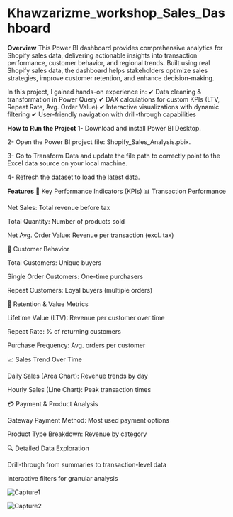 # Khawzarizme_workshop_Sales_Dashboard

**Overview**
This Power BI dashboard provides comprehensive analytics for Shopify sales data, delivering actionable insights into transaction performance, customer behavior, and regional trends. Built using real Shopify sales data, the dashboard helps stakeholders optimize sales strategies, improve customer retention, and enhance decision-making.

In this project, I gained hands-on experience in:
✔ Data cleaning & transformation in Power Query
✔ DAX calculations for custom KPIs (LTV, Repeat Rate, Avg. Order Value)
✔ Interactive visualizations with dynamic filtering
✔ User-friendly navigation with drill-through capabilities

**How to Run the Project**
1- Download and install Power BI Desktop.

2- Open the Power BI project file: Shopify_Sales_Analysis.pbix.

3- Go to Transform Data and update the file path to correctly point to the Excel data source on your local machine.

4- Refresh the dataset to load the latest data.

**Features**
🔹 Key Performance Indicators (KPIs)
📊 Transaction Performance

Net Sales: Total revenue before tax

Total Quantity: Number of products sold

Net Avg. Order Value: Revenue per transaction (excl. tax)

👥 Customer Behavior

Total Customers: Unique buyers

Single Order Customers: One-time purchasers

Repeat Customers: Loyal buyers (multiple orders)

🔄 Retention & Value Metrics

Lifetime Value (LTV): Revenue per customer over time

Repeat Rate: % of returning customers

Purchase Frequency: Avg. orders per customer


📈 Sales Trend Over Time

Daily Sales (Area Chart): Revenue trends by day

Hourly Sales (Line Chart): Peak transaction times

💳 Payment & Product Analysis

Gateway Payment Method: Most used payment options

Product Type Breakdown: Revenue by category

🔍 Detailed Data Exploration

Drill-through from summaries to transaction-level data

Interactive filters for granular analysis

![Capture1](https://github.com/user-attachments/assets/3ed3594d-68f1-4dfa-b58f-fd9eae4f54b2)

![Capture2](https://github.com/user-attachments/assets/3825199a-a0e5-415e-9908-804e2cd5c880)
